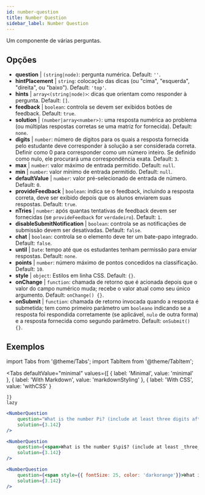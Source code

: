 ```yaml
---
id: number-question 
title: Number Question
sidebar_label: Number Question
---
```


Um componente de várias perguntas.

## Opções

* __question__ | `(string|node)`: pergunta numérica. Default: `''`.
* __hintPlacement__ | `string`: colocação das dicas (ou "cima", "esquerda", "direita", ou "baixo"). Default: `'top'`.
* __hints__ | `array<(string|node)>`: dicas que orientam como responder à pergunta. Default: `[]`.
* __feedback__ | `boolean`: controla se devem ser exibidos botões de feedback. Default: `true`.
* __solution__ | `(number|array<number>)`: uma resposta numérica ao problema (ou múltiplas respostas corretas se uma matriz for fornecida). Default: `none`.
* __digits__ | `number`: número de dígitos para os quais a resposta fornecida pelo estudante deve corresponder à solução a ser considerada correta. Definir como 0 para corresponder como um número inteiro. Se definido como nulo, ele procurará uma correspondência exata. Default: `3`.
* __max__ | `number`: valor máximo de entrada permitido. Default: `null`.
* __min__ | `number`: valor mínimo de entrada permitido. Default: `null`.
* __defaultValue__ | `number`: valor pré-selecionado de entrada de número. Default: `0`.
* __provideFeedback__ | `boolean`: indica se o feedback, incluindo a resposta correta, deve ser exibido depois que os alunos enviarem suas respostas. Default: `true`.
* __nTries__ | `number`: após quantas tentativas de feedback devem ser fornecidas (se `provideFeedback` for `verdadeiro`). Default: `1`.
* __disableSubmitNotification__ | `boolean`: controla se as notificações de submissão devem ser desativadas. Default: `false`.
* __chat__ | `boolean`: controla se o elemento deve ter um bate-papo integrado. Default: `false`.
* __until__ | `Date`: tempo até que os estudantes tenham permissão para enviar respostas. Default: `none`.
* __points__ | `number`: número máximo de pontos concedidos na classificação. Default: `10`.
* __style__ | `object`: Estilos em linha CSS. Default: `{}`.
* __onChange__ | `function`: chamada de retorno que é acionada depois que o valor do campo numérico muda; recebe o valor atual como seu único argumento. Default: `onChange() {}`.
* __onSubmit__ | `function`: chamada de retorno invocada quando a resposta é submetida; tem como primeiro parâmetro um `booleano` indicando se a resposta foi respondida corretamente (se aplicável, `nulo` de outra forma) e a resposta fornecida como segundo parâmetro. Default: `onSubmit() {}`.


## Exemplos

import Tabs from '@theme/Tabs';
import TabItem from '@theme/TabItem';

<Tabs
    defaultValue="minimal"
    values={[
        { label: 'Minimal', value: 'minimal' },
        { label: 'With Markdown', value: 'markdownStyling' },
        { label: 'With CSS', value: 'withCSS' }
        
    ]}
    lazy
>

<TabItem value="minimal">

```jsx live
<NumberQuestion
    question="What is the number Pi? (include at least three digits after the decimal point)"
    solution={3.142}
/>
```
</TabItem>

<TabItem value="markdownStyling">

```jsx live
<NumberQuestion
    question={<span>What is the number $\pi$? (include at least _three_ digits after the decimal point)</span>}
    solution={3.142}
/>
```
</TabItem>

<TabItem value="withCSS">

```jsx live
<NumberQuestion
    question={<span style={{ fontSize: 25, color: 'darkorange'}}>What is the number PI - three digits after the period</span>}
    solution={3.142}
/>
```
</TabItem>

</Tabs>

